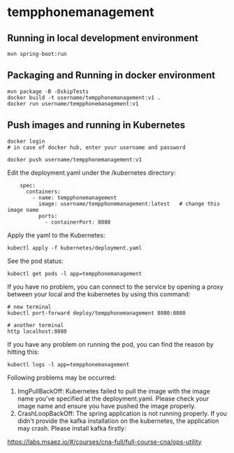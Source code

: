 # tempphonemanagement

## Running in local development environment

```
mvn spring-boot:run
```

## Packaging and Running in docker environment

```
mvn package -B -DskipTests
docker build -t username/tempphonemanagement:v1 .
docker run username/tempphonemanagement:v1
```

## Push images and running in Kubernetes

```
docker login 
# in case of docker hub, enter your username and password

docker push username/tempphonemanagement:v1
```

Edit the deployment.yaml under the /kubernetes directory:
```
    spec:
      containers:
        - name: tempphonemanagement
          image: username/tempphonemanagement:latest   # change this image name
          ports:
            - containerPort: 8080

```

Apply the yaml to the Kubernetes:
```
kubectl apply -f kubernetes/deployment.yaml
```

See the pod status:
```
kubectl get pods -l app=tempphonemanagement
```

If you have no problem, you can connect to the service by opening a proxy between your local and the kubernetes by using this command:
```
# new terminal
kubectl port-forward deploy/tempphonemanagement 8080:8080

# another terminal
http localhost:8080
```

If you have any problem on running the pod, you can find the reason by hitting this:
```
kubectl logs -l app=tempphonemanagement
```

Following problems may be occurred:

1. ImgPullBackOff:  Kubernetes failed to pull the image with the image name you've specified at the deployment.yaml. Please check your image name and ensure you have pushed the image properly.
1. CrashLoopBackOff: The spring application is not running properly. If you didn't provide the kafka installation on the kubernetes, the application may crash. Please install kafka firstly:

https://labs.msaez.io/#/courses/cna-full/full-course-cna/ops-utility

